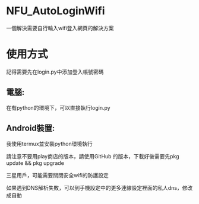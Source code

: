 # NFU_AutoLoginWifi
一個解決需要自行輸入wifi登入網頁的解決方案

# 使用方式
記得需要先在login.py中添加登入帳號密碼

## 電腦:
在有python的環境下，可以直接執行login.py

## Android裝置:
我使用termux並安裝python環境執行

請注意不要用play商店的版本，請使用GitHub 的版本，下載好後需要先pkg update && pkg upgrade

三星用戶，可能需要關閉安全wifi的防護設定

如果遇到DNS解析失敗，可以到手機設定中的更多連線設定裡面的私人dns，修改成自動
